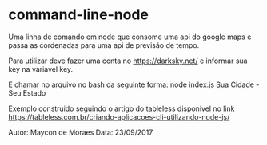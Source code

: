 # command-line-node

Uma linha de comando em node que consome uma api do google maps e passa as cordenadas para uma api de previsão de tempo.

Para utilizar deve fazer uma conta no https://darksky.net/ e informar sua key na variavel key. 

E chamar no arquivo no bash da seguinte forma:
node index.js Sua Cidade - Seu Estado

Exemplo construido seguindo o artigo do tableless disponivel no link https://tableless.com.br/criando-aplicacoes-cli-utilizando-node-js/

Autor: Maycon de Moraes
Data: 23/09/2017
